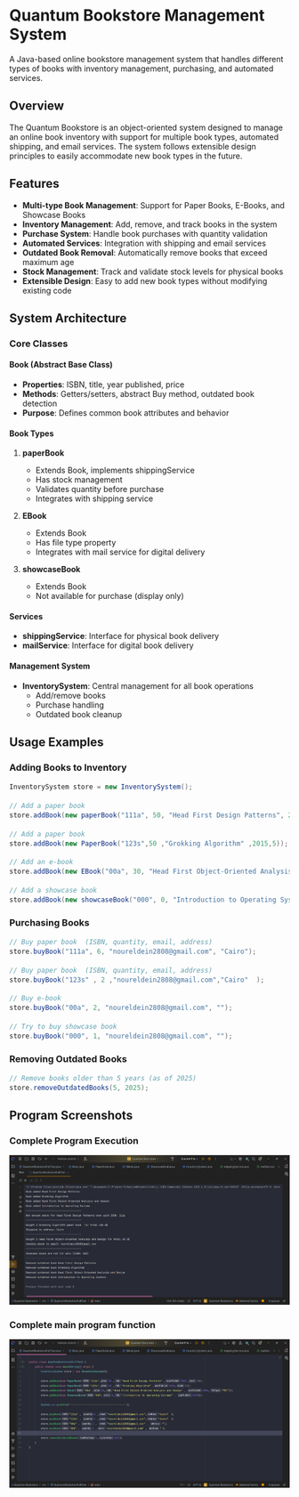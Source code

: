 # Quantum Bookstore Management System

A Java-based online bookstore management system that handles different types of books with inventory management, purchasing, and automated services.

## Overview

The Quantum Bookstore is an object-oriented system designed to manage an online book inventory with support for multiple book types, automated shipping, and email services. The system follows extensible design principles to easily accommodate new book types in the future.

## Features

- **Multi-type Book Management**: Support for Paper Books, E-Books, and Showcase Books
- **Inventory Management**: Add, remove, and track books in the system
- **Purchase System**: Handle book purchases with quantity validation
- **Automated Services**: Integration with shipping and email services
- **Outdated Book Removal**: Automatically remove books that exceed maximum age
- **Stock Management**: Track and validate stock levels for physical books
- **Extensible Design**: Easy to add new book types without modifying existing code

## System Architecture

### Core Classes

#### Book (Abstract Base Class)
- **Properties**: ISBN, title, year published, price
- **Methods**: Getters/setters, abstract Buy method, outdated book detection
- **Purpose**: Defines common book attributes and behavior

#### Book Types

1. **paperBook**
   - Extends Book, implements shippingService
   - Has stock management
   - Validates quantity before purchase
   - Integrates with shipping service

2. **EBook**
   - Extends Book
   - Has file type property
   - Integrates with mail service for digital delivery

3. **showcaseBook**
   - Extends Book
   - Not available for purchase (display only)

#### Services

- **shippingService**: Interface for physical book delivery
- **mailService**: Interface for digital book delivery

#### Management System

- **InventorySystem**: Central management for all book operations
  - Add/remove books
  - Purchase handling
  - Outdated book cleanup


## Usage Examples

### Adding Books to Inventory

```java
InventorySystem store = new InventorySystem();

// Add a paper book
store.addBook(new paperBook("111a", 50, "Head First Design Patterns", 2015, 5));

// Add a paper book 
store.addBook(new PaperBook("123s",50 ,"Grokking Algorithm" ,2015,5));

// Add an e-book
store.addBook(new EBook("00a", 30, "Head First Object-Oriented Analysis", 2006, "PDF"));

// Add a showcase book
store.addBook(new showcaseBook("000", 0, "Introduction to Operating Systems", 1990));
```

### Purchasing Books

```java
// Buy paper book  (ISBN, quantity, email, address)
store.buyBook("111a", 6, "noureldein2808@gmail.com", "Cairo");

// Buy paper book  (ISBN, quantity, email, address)
store.buyBook("123s" , 2 ,"noureldein2808@gmail.com","Cairo"  );

// Buy e-book 
store.buyBook("00a", 2, "noureldein2808@gmail.com", "");

// Try to buy showcase book 
store.buyBook("000", 1, "noureldein2808@gmail.com", "");
```

### Removing Outdated Books

```java
// Remove books older than 5 years (as of 2025)
store.removeOutdatedBooks(5, 2025);
```

## Program Screenshots

### Complete Program Execution
![Run from the Main](Screenshots/RunningProgram.png)

### Complete main program function
![main function](Screenshots/QuantumBookStoreFullTest.png)


